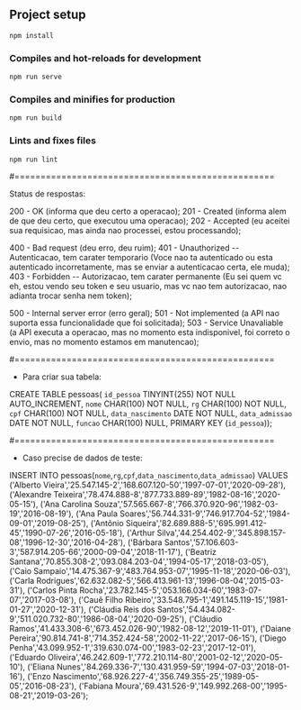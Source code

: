 ## Project setup
```
npm install
```

### Compiles and hot-reloads for development
```
npm run serve
```

### Compiles and minifies for production
```
npm run build
```

### Lints and fixes files
```
npm run lint
```

#==================================================

Status de respostas:

200 - OK (informa que deu certo a operacao);
201 - Created (informa alem de que deu certo, que executou uma operacao);
202 - Accepted (eu aceitei sua requisicao, mas ainda nao processei, estou processando);

400 - Bad request (deu erro, deu ruim);
401 - Unauthorized -- Autenticacao, tem carater temporario (Voce nao ta autenticado ou esta autenticado incorretamente, mas se enviar a autenticacao certa, ele muda);
403 - Forbidden -- Autorizacao, tem carater permanente (Eu sei quem vc eh, estou vendo seu token e seu usuario, mas vc nao tem autorizacao, nao adianta trocar senha nem token);

500 - Internal server error (erro geral);
501 - Not implemented (a API nao suporta essa funcionalidade que foi solicitada);
503 - Service Unavaliable (a API executa a operacao, mas no momento esta indisponivel, foi correto o envio, mas no momento estamos em manutencao);

#==================================================

- Para criar sua tabela:

CREATE TABLE pessoas(
  `id_pessoa` TINYINT(255) NOT NULL AUTO_INCREMENT,
  `nome` CHAR(100) NOT NULL,
  `rg` CHAR(100) NOT NULL,
  `cpf` CHAR(100) NOT NULL,
  `data_nascimento` DATE NOT NULL,
  `data_admissao` DATE NOT NULL,
  `funcao` CHAR(100) NULL,
PRIMARY KEY (`id_pessoa`));

#==================================================

- Caso precise de dados de teste:

INSERT INTO pessoas(`nome`,`rg`,`cpf`,`data_nascimento`,`data_admissao`) VALUES
('Alberto Vieira','25.547.145-2','168.607.120-50','1997-07-01','2020-09-28'),
('Alexandre Teixeira','78.474.888-8','877.733.889-89','1982-08-16','2020-05-15'),
('Ana Carolina Souza','57.565.667-8','766.370.920-96','1982-03-19','2016-08-19'),
('Ana Paula Soares','56.744.331-9','746.917.704-52','1984-09-01','2019-08-25'),
('Antônio Siqueira','82.689.888-5','695.991.412-45','1990-07-26','2016-05-18'),
('Arthur Silva','44.254.402-9','345.898.157-08','1996-12-30','2016-04-28'),
('Bárbara Santos','57.106.603-3','587.914.205-66','2000-09-04','2018-11-17'),
('Beatriz Santana','70.855.308-2','093.084.203-04','1994-05-17','2018-03-05'),
('Caio Sampaio','14.475.367-9','483.764.953-07','1995-11-18','2020-06-03'),
('Carla Rodrigues','62.632.082-5','566.413.961-13','1996-08-04','2015-03-31'),
('Carlos Pinta Rocha','23.782.145-5','053.166.034-60','1983-07-07','2017-03-08'),
('Cauê Filho Ribeiro','33.548.795-1','491.145.119-15','1981-01-27','2020-12-31'),
('Cláudia Reis dos Santos','54.434.082-9','511.020.732-80','1986-08-04','2020-09-25'),
('Cláudio Ramos','41.433.308-6','673.452.026-90','1982-08-12','2019-11-01'),
('Daiane Pereira','90.814.741-8','714.352.424-58','2002-11-22','2017-06-15'),
('Diego Penha','43.099.952-1','319.630.074-00','1983-02-23','2017-12-01'),
('Eduardo Oliveira','46.242.609-1','772.210.114-80','2001-02-12','2020-05-10'),
('Eliana Nunes','84.269.336-7','130.431.959-59','1994-07-03','2018-01-16'),
('Enzo Nascimento','68.926.227-4','356.749.355-25','1989-05-05','2016-08-23'),
('Fabiana Moura','69.431.526-9','149.992.268-00','1995-08-21','2019-03-26'); 